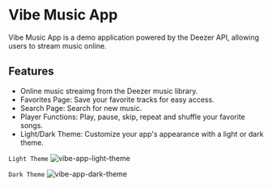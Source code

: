 # Vibe Music App

Vibe Music App is a demo application powered by the Deezer API, allowing users to stream music online.

## Features

- Online music streaimg from the Deezer music library.
- Favorites Page: Save your favorite tracks for easy access.
- Search Page: Search for new music.
- Player Functions: Play, pause, skip, repeat and shuffle your favorite songs.
- Light/Dark Theme: Customize your app's appearance with a light or dark theme.
  

`Light Theme`
![vibe-app-light-theme](https://github.com/marziya-hasanova/vibe-music-app/assets/144338005/5122d603-726f-48c9-9f5a-943048997656)

`Dark Theme`
![vibe-app-dark-theme](https://github.com/marziya-hasanova/vibe-music-app/assets/144338005/9250c371-0592-4c6b-a8f9-f1a5991b0320)
